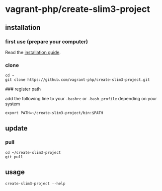 # vagrant-php/create-slim3-project

## installation

### first use (prepare your computer)

Read the [installation guide][1].

### clone

```{.sh}
cd ~
git clone https://github.com/vagrant-php/create-slim3-project.git
```

### register path

add the following line to your `.bashrc` or `.bash_profile` depending on your system

```{.sh}
export PATH=~/create-slim3-project/bin:$PATH
```

## update

### pull
```{.sh}
cd ~/create-slim3-project
git pull
```

## usage

```{.sh}
create-slim3-project --help
```

[1]: https://github.com/vagrant-php/doc
